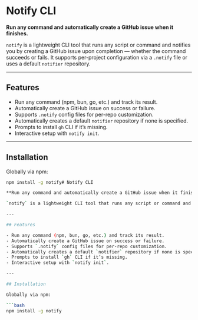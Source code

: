# Notify CLI

**Run any command and automatically create a GitHub issue when it finishes.**

`notify` is a lightweight CLI tool that runs any script or command and notifies you by creating a GitHub issue upon completion — whether the command succeeds or fails. It supports per-project configuration via a `.notify` file or uses a default `notifier` repository.

---

## Features

- Run any command (npm, bun, go, etc.) and track its result.
- Automatically create a GitHub issue on success or failure.
- Supports `.notify` config files for per-repo customization.
- Automatically creates a default `notifier` repository if none is specified.
- Prompts to install `gh` CLI if it’s missing.
- Interactive setup with `notify init`.

---

## Installation

Globally via npm:

````bash
npm install -g notify# Notify CLI

**Run any command and automatically create a GitHub issue when it finishes.**

`notify` is a lightweight CLI tool that runs any script or command and notifies you by creating a GitHub issue upon completion — whether the command succeeds or fails. It supports per-project configuration via a `.notify` file or uses a default `notifier` repository.

---

## Features

- Run any command (npm, bun, go, etc.) and track its result.
- Automatically create a GitHub issue on success or failure.
- Supports `.notify` config files for per-repo customization.
- Automatically creates a default `notifier` repository if none is specified.
- Prompts to install `gh` CLI if it’s missing.
- Interactive setup with `notify init`.

---

## Installation

Globally via npm:

```bash
npm install -g notify
````
